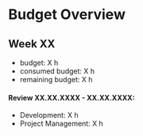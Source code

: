 # Budget Overview

## Week XX

- budget:  X h
- consumed budget:  X h
- remaining budget:  X h

#### Review  XX.XX.XXXX - XX.XX.XXXX:

- Development:  X h
- Project Management:  X h
